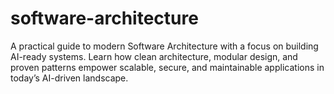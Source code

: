 # software-architecture
A practical guide to modern Software Architecture with a focus on building AI-ready systems. Learn how clean architecture, modular design, and proven patterns empower scalable, secure, and maintainable applications in today’s AI-driven landscape.
